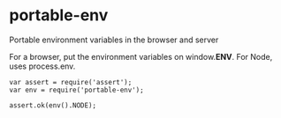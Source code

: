 # portable-env

Portable environment variables in the browser and server

For a browser, put the environment variables on window.**ENV**. For Node, uses process.env.

```
var assert = require('assert');
var env = require('portable-env');

assert.ok(env().NODE);
```
